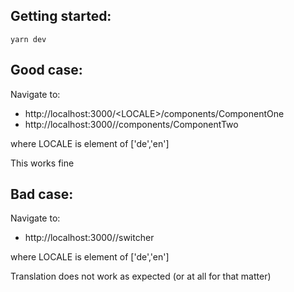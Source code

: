 ## Getting started:

`
yarn dev
`

## Good case:

Navigate to:
- http://localhost:3000/<LOCALE\>/components/ComponentOne
- http://localhost:3000/<LOCALE>/components/ComponentTwo

where LOCALE is element of ['de','en']

This works fine

## Bad case:

Navigate to:
- http://localhost:3000/<LOCALE>/switcher
  
where LOCALE is element of ['de','en']

Translation does not work as expected (or at all for that  matter)
